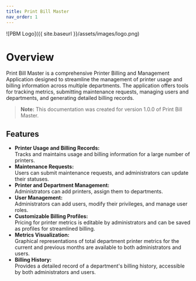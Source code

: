 ```yaml
---
title: Print Bill Master
nav_order: 1
---
```


![PBM Logo]({{ site.baseurl }}/assets/images/logo.png)

# **Overview**

Print Bill Master is a comprehensive Printer Billing and Management Application designed to streamline the management of printer usage and billing information across multiple departments. The application offers tools for tracking metrics, submitting maintenance requests, managing users and departments, and generating detailed billing records.

> **Note:** This documentation was created for version 1.0.0 of Print Bill Master.

## **Features**

- **Printer Usage and Billing Records:**  
  Tracks and maintains usage and billing information for a large number of printers.
- **Maintenance Requests:**  
  Users can submit maintenance requests, and administrators can update their statuses.
- **Printer and Department Management:**  
  Administrators can add printers, assign them to departments.
- **User Management:**  
  Administrators can add users, modify their privileges, and manage user roles.
- **Customizable Billing Profiles:**  
  Pricing for printer metrics is editable by administrators and can be saved as profiles for streamlined billing.
- **Metrics Visualization:**  
  Graphical representations of total department printer metrics for the current and previous months are available to both administrators and users.
- **Billing History:**  
  Provides a detailed record of a department's billing history, accessible by both administrators and users.
